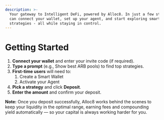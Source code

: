 ```yaml
---
description: >-
  Your gateway to Intelligent DeFi, powered by Alloc8. In just a few steps, you
  can connect your wallet, set up your agent, and start exploring smart yield
  strategies - all while staying in control.
---
```


# Getting Started

1. **Connect your wallet** and enter your invite code (if required).
2. **Type a prompt** (e.g., Show best ARB pools) to find top strategies.
3. **First-time users** will need to:
   1. Create a Smart Wallet
   2. Activate your Agent
4. **Pick a strategy** and click **Deposit**.
5. **Enter the amount** and confirm your deposit.



**Note:** Once you deposit successfully, Alloc8 works behind the scenes to keep your liquidity in the optimal range, earning fees and compounding yield automatically — so your capital is always working harder for you.
